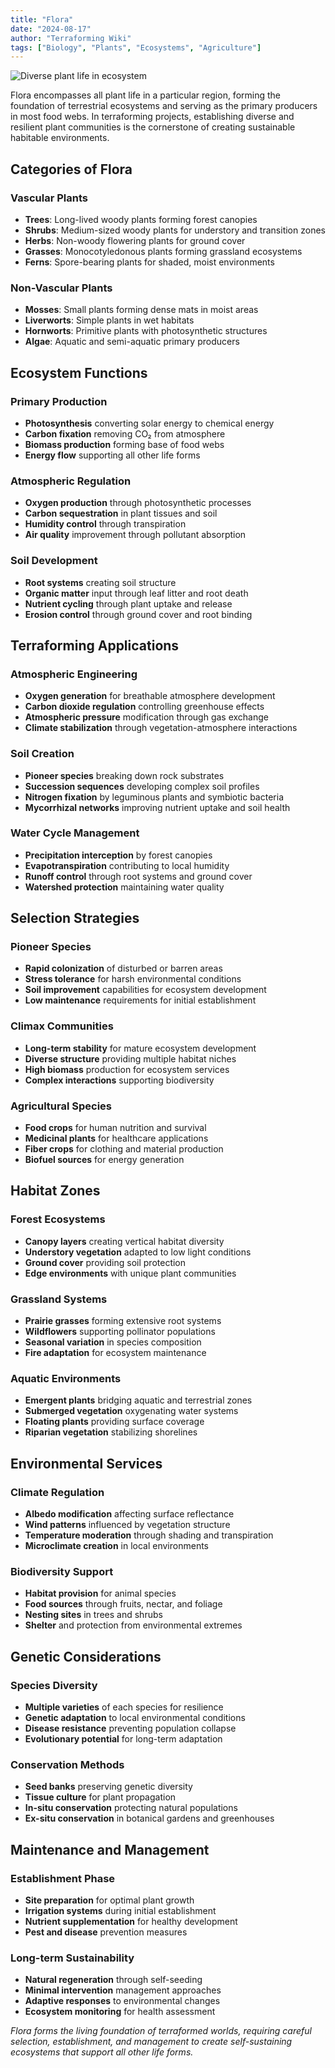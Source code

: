 ```yaml
---
title: "Flora"
date: "2024-08-17"
author: "Terraforming Wiki"
tags: ["Biology", "Plants", "Ecosystems", "Agriculture"]
---
```



![Diverse plant life in ecosystem](https://upload.wikimedia.org/wikipedia/commons/thumb/d/d3/Jawbone_Flora_and_Fauna_Reserve.jpg/640px-Jawbone_Flora_and_Fauna_Reserve.jpg)

Flora encompasses all plant life in a particular region, forming the foundation of terrestrial ecosystems and serving as the primary producers in most food webs. In terraforming projects, establishing diverse and resilient plant communities is the cornerstone of creating sustainable habitable environments.

## Categories of Flora

### Vascular Plants
- **Trees**: Long-lived woody plants forming forest canopies
- **Shrubs**: Medium-sized woody plants for understory and transition zones
- **Herbs**: Non-woody flowering plants for ground cover
- **Grasses**: Monocotyledonous plants forming grassland ecosystems
- **Ferns**: Spore-bearing plants for shaded, moist environments

### Non-Vascular Plants
- **Mosses**: Small plants forming dense mats in moist areas
- **Liverworts**: Simple plants in wet habitats
- **Hornworts**: Primitive plants with photosynthetic structures
- **Algae**: Aquatic and semi-aquatic primary producers

## Ecosystem Functions

### Primary Production
- **Photosynthesis** converting solar energy to chemical energy
- **Carbon fixation** removing CO₂ from atmosphere
- **Biomass production** forming base of food webs
- **Energy flow** supporting all other life forms

### Atmospheric Regulation
- **Oxygen production** through photosynthetic processes
- **Carbon sequestration** in plant tissues and soil
- **Humidity control** through transpiration
- **Air quality** improvement through pollutant absorption

### Soil Development
- **Root systems** creating soil structure
- **Organic matter** input through leaf litter and root death
- **Nutrient cycling** through plant uptake and release
- **Erosion control** through ground cover and root binding

## Terraforming Applications

### Atmospheric Engineering
- **Oxygen generation** for breathable atmosphere development
- **Carbon dioxide regulation** controlling greenhouse effects
- **Atmospheric pressure** modification through gas exchange
- **Climate stabilization** through vegetation-atmosphere interactions

### Soil Creation
- **Pioneer species** breaking down rock substrates
- **Succession sequences** developing complex soil profiles
- **Nitrogen fixation** by leguminous plants and symbiotic bacteria
- **Mycorrhizal networks** improving nutrient uptake and soil health

### Water Cycle Management
- **Precipitation interception** by forest canopies
- **Evapotranspiration** contributing to local humidity
- **Runoff control** through root systems and ground cover
- **Watershed protection** maintaining water quality

## Selection Strategies

### Pioneer Species
- **Rapid colonization** of disturbed or barren areas
- **Stress tolerance** for harsh environmental conditions
- **Soil improvement** capabilities for ecosystem development
- **Low maintenance** requirements for initial establishment

### Climax Communities
- **Long-term stability** for mature ecosystem development
- **Diverse structure** providing multiple habitat niches
- **High biomass** production for ecosystem services
- **Complex interactions** supporting biodiversity

### Agricultural Species
- **Food crops** for human nutrition and survival
- **Medicinal plants** for healthcare applications
- **Fiber crops** for clothing and material production
- **Biofuel sources** for energy generation

## Habitat Zones

### Forest Ecosystems
- **Canopy layers** creating vertical habitat diversity
- **Understory vegetation** adapted to low light conditions
- **Ground cover** providing soil protection
- **Edge environments** with unique plant communities

### Grassland Systems
- **Prairie grasses** forming extensive root systems
- **Wildflowers** supporting pollinator populations
- **Seasonal variation** in species composition
- **Fire adaptation** for ecosystem maintenance

### Aquatic Environments
- **Emergent plants** bridging aquatic and terrestrial zones
- **Submerged vegetation** oxygenating water systems
- **Floating plants** providing surface coverage
- **Riparian vegetation** stabilizing shorelines

## Environmental Services

### Climate Regulation
- **Albedo modification** affecting surface reflectance
- **Wind patterns** influenced by vegetation structure
- **Temperature moderation** through shading and transpiration
- **Microclimate creation** in local environments

### Biodiversity Support
- **Habitat provision** for animal species
- **Food sources** through fruits, nectar, and foliage
- **Nesting sites** in trees and shrubs
- **Shelter** and protection from environmental extremes

## Genetic Considerations

### Species Diversity
- **Multiple varieties** of each species for resilience
- **Genetic adaptation** to local environmental conditions
- **Disease resistance** preventing population collapse
- **Evolutionary potential** for long-term adaptation

### Conservation Methods
- **Seed banks** preserving genetic diversity
- **Tissue culture** for plant propagation
- **In-situ conservation** protecting natural populations
- **Ex-situ conservation** in botanical gardens and greenhouses

## Maintenance and Management

### Establishment Phase
- **Site preparation** for optimal plant growth
- **Irrigation systems** during initial establishment
- **Nutrient supplementation** for healthy development
- **Pest and disease** prevention measures

### Long-term Sustainability
- **Natural regeneration** through self-seeding
- **Minimal intervention** management approaches
- **Adaptive responses** to environmental changes
- **Ecosystem monitoring** for health assessment

*Flora forms the living foundation of terraformed worlds, requiring careful selection, establishment, and management to create self-sustaining ecosystems that support all other life forms.*